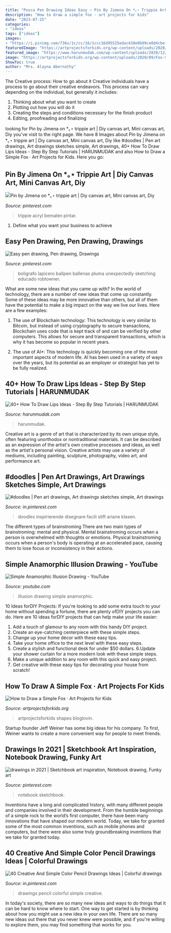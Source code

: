 ```yaml
---
title: "Posca Pen Drawing Ideas Easy ~ Pin By Jimena On *｡⋆ Trippie Art"
description: "How to draw a simple fox · art projects for kids"
date: "2023-07-25"
categories:
- "ideas"
tags: ["ideas"]
images:
- "https://i.pinimg.com/736x/1c/cc/16/1ccc16d95525edac438e0b99ce0d4cbe.jpg"
featuredImage: "https://artprojectsforkids.org/wp-content/uploads/2020/09/Fox-Simple-791x1024.jpg"
featured_image: "https://www.harunmudak.com/wp-content/uploads/2020/12/lips-drawings-6-735x1024.jpg"
image: "https://artprojectsforkids.org/wp-content/uploads/2020/09/Fox-Simple-791x1024.jpg"
ShowToc: true
author: "Mrs. Alayna Abernathy"
---
```



The Creative process: How to go about it
Creative individuals have a process to go about their creative endeavors. This process can vary depending on the individual, but generally it includes: 
1. Thinking about what you want to create 
2. Plotting out how you will do it 
3. Creating the steps and conditions necessary for the finish product 
4. Editing, proofreading and finalizing 

	

		
looking for Pin by Jimena on *｡⋆ trippie art | Diy canvas art, Mini canvas art, Diy you've visit to the right page. We have 8 Images about Pin by Jimena on *｡⋆ trippie art | Diy canvas art, Mini canvas art, Diy like #doodles | Pen art drawings, Art drawings sketches simple, Art drawings, 40+ How To Draw Lips Ideas - Step By Step Tutorials | HARUNMUDAK and also How to Draw a Simple Fox · Art Projects for Kids. Here you go:
		
    
## Pin By Jimena On *｡⋆ Trippie Art | Diy Canvas Art, Mini Canvas Art, Diy

<img loading=lazy src="https://i.pinimg.com/736x/9d/f4/de/9df4decc6d95d90e97e4789001aeb50d.jpg" onerror="this.onerror=null;this.src='https://tse3.mm.bing.net/th?id=OIP.c_oFTz357OfLJph4avWKggHaJ3&amp;pid=15.1';" alt="Pin by Jimena on *｡⋆ trippie art | Diy canvas art, Mini canvas art, Diy">

_Source: pinterest.com_

>trippie acryl bemalen pintar. 

	

1. Define what you want your business to achieve 

    
## Easy Pen Drawing, Pen Drawing, Drawings

<img loading=lazy src="https://i.pinimg.com/736x/1c/cc/16/1ccc16d95525edac438e0b99ce0d4cbe.jpg" onerror="this.onerror=null;this.src='https://tse3.mm.bing.net/th?id=OIP.S_t5QtQ6JtOXICxYIfCTBgHaJ3&amp;pid=15.1';" alt="Easy pen drawing, Pen drawing, Drawings">

_Source: pinterest.com_

>boligrafo lapicero ballpen ballenas pluma unexpectedly sketching educado robtowner. 

	

What are some new ideas that you came up with?
In the world of technology, there are a number of new ideas that come up constantly. Some of these ideas may be more innovative than others, but all of them have the potential to make a big impact on the way we live our lives. Here are a few examples:
1. The use of Blockchain technology: This technology is very similar to Bitcoin, but instead of using cryptography to secure transactions, Blockchain uses code that is kept track of and can be verified by other computers. This allows for secure and transparent transactions, which is why it has become so popular in recent years.

2. The use of AI*: This technology is quickly becoming one of the most important aspects of modern life. AI has been used in a variety of ways over the years, but its potential as an employer or strategist has yet to be fully realized.

    
## 40+ How To Draw Lips Ideas - Step By Step Tutorials | HARUNMUDAK

<img loading=lazy src="https://www.harunmudak.com/wp-content/uploads/2020/12/lips-drawings-6-735x1024.jpg" onerror="this.onerror=null;this.src='https://tse1.mm.bing.net/th?id=OIP.et4itwC9FG0BV0s2J4fxDwHaKU&amp;pid=15.1';" alt="40+ How To Draw Lips Ideas - Step By Step Tutorials | HARUNMUDAK">

_Source: harunmudak.com_

>harunmudak. 

	

Creative art is a genre of art that is characterized by its own unique style, often featuring unorthodox or nontraditional materials. It can be described as an expression of the artist's own creative processes and ideas, as well as the artist's personal vision. Creative artists may use a variety of mediums, including painting, sculpture, photography, video art, and performance art.

    
## #doodles | Pen Art Drawings, Art Drawings Sketches Simple, Art Drawings

<img loading=lazy src="https://i.pinimg.com/736x/af/fc/f0/affcf094977b95268961c347e6a3fb90.jpg" onerror="this.onerror=null;this.src='https://tse3.mm.bing.net/th?id=OIP.9qdq5sRytkIl672fRNCXvQHaO0&amp;pid=15.1';" alt="#doodles | Pen art drawings, Art drawings sketches simple, Art drawings">

_Source: in.pinterest.com_

>doodles inspirierende disegnare facili stift ariane klasen. 

	

The different types of brainstroming
There are two main types of brainstroming: mental and physical. Mental brainstroming occurs when a person is overwhelmed with thoughts or emotions. Physical brainstroming occurs when a person's body is operating at an accelerated pace, causing them to lose focus or inconsistency in their actions.

    
## Simple Anamorphic Illusion Drawing - YouTube

<img loading=lazy src="http://i1.ytimg.com/vi/nWLbW8GKIGY/maxresdefault.jpg" onerror="this.onerror=null;this.src='https://tse3.mm.bing.net/th?id=OIP._XVyYMrrPqSIPHZlIHNIywHaEK&amp;pid=15.1';" alt="Simple Anamorphic Illusion Drawing - YouTube">

_Source: youtube.com_

>illusion drawing simple anamorphic. 

	

10 Ideas forDIY Projects:
If you're looking to add some extra touch to your home without spending a fortune, there are plenty ofDIY projects you can do. Here are 10 ideas forDIY projects that can help make your life easier:
1. Add a touch of glamour to any room with this handy DIY project.
2. Create an eye-catching centerpiece with these simple steps.
3. Change up your home décor with these easy tips.
4. Take your home office to the next level with these easy steps.
5. Create a stylish and functional desk for under $50 dollars. 
6.Update your shower curtain for a more modern look with these simple steps. 
7. Make a unique addition to any room with this quick and easy project. 
8. Get creative with these easy tips for decorating your house from scratch!

    
## How To Draw A Simple Fox · Art Projects For Kids

<img loading=lazy src="https://artprojectsforkids.org/wp-content/uploads/2020/09/Fox-Simple-791x1024.jpg" onerror="this.onerror=null;this.src='https://tse1.mm.bing.net/th?id=OIP.JEhvPhVax2qyzHD9f7uviQHaJl&amp;pid=15.1';" alt="How to Draw a Simple Fox · Art Projects for Kids">

_Source: artprojectsforkids.org_

>artprojectsforkids shapes bloglovin. 

	

Startup founder Jeff Weiner has some big ideas for his company. To first, Weiner wants to create a more convenient way for people to meet friends.

    
## Drawings In 2021 | Sketchbook Art Inspiration, Notebook Drawing, Funky Art

<img loading=lazy src="https://i.pinimg.com/736x/3e/4f/ff/3e4fff78bd9e046176167289cdb6527f.jpg" onerror="this.onerror=null;this.src='https://tse4.mm.bing.net/th?id=OIP.YyGGEEfNyRWWGdJ4a5eMQgHaLc&amp;pid=15.1';" alt="drawings in 2021 | Sketchbook art inspiration, Notebook drawing, Funky art">

_Source: pinterest.com_

>notebook sketchbook. 

	

Inventions have a long and complicated history, with many different people and companies involved in their development. From the humble beginnings of a simple rock to the world’s first computer, there have been many innovations that have shaped our modern world. Today, we take for granted some of the most common inventions, such as mobile phones and computers, but there were also some truly groundbreaking inventions that we take for granted today.

    
## 40 Creative And Simple Color Pencil Drawings Ideas | Colorful Drawings

<img loading=lazy src="https://i.pinimg.com/736x/cc/85/50/cc85509a8316646e831c58fbdec2ffef.jpg" onerror="this.onerror=null;this.src='https://tse1.mm.bing.net/th?id=OIP.F8HdYzMmBml1jzllFsGPhwHaHa&amp;pid=15.1';" alt="40 Creative And Simple Color Pencil Drawings Ideas | Colorful drawings">

_Source: in.pinterest.com_

>drawings pencil colorful simple creative. 

	

In today's society, there are so many new ideas and ways to do things that it can be hard to know where to start. One way to get started is by thinking about how you might use a new idea in your own life. There are so many new ideas out there that you never knew were possible, and if you're willing to explore them, you may find something that works for you.

